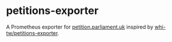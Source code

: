 # petitions-exporter

A Prometheus exporter for
[petition.parliament.uk](https://petition.parliament.uk)
inspired by
[whi-tw/petitions-exporter](https://github.com/whi-tw/petitions-exporter).
